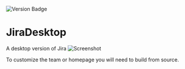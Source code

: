 ![Version Badge](https://img.shields.io/github/release/Mov1s/JiraDesktop.svg)

# JiraDesktop
A desktop version of Jira
![Screenshot](http://i.imgur.com/ozkKDT7.png)

To customize the team or homepage you will need to build from source.
